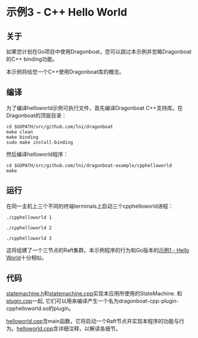 # 示例3 - C++ Hello World #

## 关于 ##
如果您计划在Go项目中使用Dragonboat，您可以跳过本示例并忽略Dragonboat的C++ binding功能。

本示例将给您一个C++使用Dragonboat库的概览。

## 编译 ##
为了编译helloworld示例可执行文件，首先编译Dragonboat C++支持库。在Dragonboat的顶层目录：
```
cd $GOPATH/src/github.com/lni/dragonboat
make clean
make binding
sudo make install-binding
```
然后编译helloworld程序：
```
cd $GOPATH/src/github.com/lni/dragonboat-example/cpphelloworld
make
```

## 运行 ##
在同一主机上三个不同的终端terminals上启动三个cpphelloworld进程：

```
./cpphelloworld 1
```
```
./cpphelloworld 2
```
```
./cpphelloworld 3
```
这将组建了一个三节点的Raft集群。本示例程序的行为和Go版本的[示例1 - Hello World](../helloworld/README.CHS.md)十分相似。

## 代码 ##
[statemachine.h](statemachine.h)和[statemachine.cpp](statemachine.cpp)实现本应用所使用的StateMachine. 和[plugin.cpp](plugin.cpp)一起, 它们可以用来编译产生一个名为dragonboat-cpp-plugin-cpphelloworld.so的plugin。

[helloworld.cpp](helloworld.cpp)含main函数，它将启动一个Raft节点并实现本程序的功能与行为。[helloworld.cpp](helloworld.cpp)含详细注释，以解读各细节。
